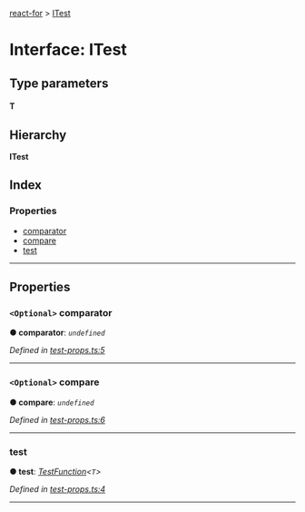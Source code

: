 [react-for](../README.md) > [ITest](../interfaces/itest.md)

# Interface: ITest

## Type parameters
#### T 
## Hierarchy

**ITest**

## Index

### Properties

* [comparator](itest.md#comparator)
* [compare](itest.md#compare)
* [test](itest.md#test)

---

## Properties

<a id="comparator"></a>

### `<Optional>` comparator

**● comparator**: *`undefined`*

*Defined in [test-props.ts:5](https://github.com/MJez29/react-for/blob/0d6ab00/src/test-props.ts#L5)*

___
<a id="compare"></a>

### `<Optional>` compare

**● compare**: *`undefined`*

*Defined in [test-props.ts:6](https://github.com/MJez29/react-for/blob/0d6ab00/src/test-props.ts#L6)*

___
<a id="test"></a>

###  test

**● test**: *[TestFunction](../#testfunction)<`T`>*

*Defined in [test-props.ts:4](https://github.com/MJez29/react-for/blob/0d6ab00/src/test-props.ts#L4)*

___

